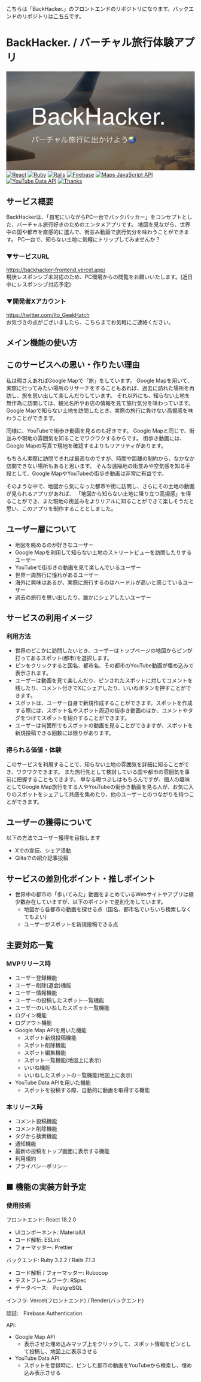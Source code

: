 
こちらは「BackHacker.」のフロントエンドのリポジトリになります。バックエンドのリポジトリは[こちら](https://github.com/ITOmaSabai/BackHacker-backend)です。
# BackHacker. / バーチャル旅行体験アプリ
![サムネイル](https://raw.githubusercontent.com/ITOmaSabai/BackHacker-frontend/main/public/backhacker-thumbnail.jpg)
[![React](https://img.shields.io/badge/React-v18.2.0-61DAFB?logo=React&logoColor=61DAFB)](https://react.dev/blog/2022/03/29/react-v18#whats-new-in-react-18)
[![Ruby](https://img.shields.io/badge/Ruby-v3.2.2-CC342D?logo=Ruby&logoColor=CC342D)](https://www.ruby-lang.org/ja/news/2023/03/30/ruby-3-2-2-released)
[![Rails](https://img.shields.io/badge/Rails-v7.1.3-CC0000?logo=Ruby-on-Rails&logoColor=CC0000)](https://rubyonrails.org/2023/3/13/Rails-7-0-4-3-and-6-1-7-3-have-been-released)
[![Firebase](https://img.shields.io/badge/Firebase-gray?logo=Firebase&logoColor=FFCA28)](https://firebase.google.com)
[![Maps JavaScript API](https://img.shields.io/badge/Maps_JavaScript_API-gray?logo=googlemaps&logoColor=%234285F4&color=gray
)]()
[![YouTube Data API](https://img.shields.io/badge/YouTube_Data_API-gray?logo=youtube&logoColor=%23FF0000
)]()
[![Thanks](https://img.shields.io/badge/Thank%20you-for%20visiting-00aab9)](https://www.hayabusatrip.com)



## サービス概要
BackHackerは、「自宅にいながらPC一台でバックパッカー」をコンセプトとした、バーチャル旅行好きのためのエンタメアプリです。
地図を見ながら、世界中の国や都市を直感的に選んで、街並み動画で旅行気分を味わうことができます。
PC一台で、知らない土地に気軽にトリップしてみませんか？

### ▼サービスURL
https://backhacker-frontend.vercel.app/  
現状レスポンシブ未対応のため、PC環境からの閲覧をお願いいたします。(近日中にレスポンシブ対応予定)

### ▼開発者Xアカウント
https://twitter.com/Ito_GeekHatch  
お気づきの点がございましたら、こちらまでお気軽にご連絡ください。

## メイン機能の使い方



## このサービスへの思い・作りたい理由
私は暇さえあればGoogle Mapで「旅」をしています。
Google Mapを用いて、実際に行ってみたい場所のリサーチをすることもあれば、過去に訪れた場所を再訪し、旅を思い出して楽しんだりしています。
それ以外にも、知らない土地を無作為に訪問しては、観光名所やお店の情報を見て旅行気分を味わっています。
Google Mapで知らない土地を訪問したとき、実際の旅行に負けない高揚感を味わうことができます。

同様に、YouTubeで街歩き動画を見るのも好きです。
Google Mapと同じで、街並みや現地の雰囲気を知ることでワクワクするからです。
街歩き動画には、Google Mapの写真で現地を確認するよりもリアリティがあります。

もちろん実際に訪問できれば最高なのですが、時間や距離の制約から、なかなか訪問できない場所もあると思います。
そんな遠隔地の街並みや空気感を知る手段として、Google MapやYouTubeの街歩き動画は非常に有益です。

そのような中で、地図から気になった都市や街に訪問し、さらにその土地の動画が見られるアプリがあれば、
「地図から知らない土地に降り立つ高揚感」を得ることができ、また現地の街並みをよりリアルに知ることができて楽しそうだと思い、このアプリを制作することとしました。


## ユーザー層について
- 地図を眺めるのが好きなユーザー
- Google Mapを利用して知らない土地のストリートビューを訪問したりするユーザー
- YouTubeで街歩きの動画を見て楽しんでいるユーザー
- 世界一周旅行に憧れがあるユーザー
- 海外に興味はあるが、実際に旅行するのはハードルが高いと感じているユーザー
- 過去の旅行を思い出したり、誰かにシェアしたいユーザー

## サービスの利用イメージ
### 利用方法
- 世界のどこかに訪問したいとき、ユーザーはトップページの地図からピンが打ってあるスポット(都市)を選択します。
- ピンをクリックすると国名、都市名、その都市のYouTube動画が埋め込みで表示されます。
- ユーザーは動画を見て楽しんだり、ピンされたスポットに対してコメントを残したり、コメント付きでXにシェアしたり、いいねボタンを押すことができます。
- スポットは、ユーザー自身で新規作成することができます。スポットを作成する際には、スポット名やスポット周辺の街歩き動画のほか、コメントやタグをつけてスポットを紹介することができます。
- ユーザーは何箇所でもスポットの動画を見ることができますが、スポットを新規投稿できる回数には限りがあります。

### 得られる価値・体験
このサービスを利用することで、知らない土地の雰囲気を詳細に知ることができ、ワクワクできます。
また旅行先として検討している国や都市の雰囲気を事前に把握することもできます。
単なる暇つぶしはもちろんですが、個人の趣味としてGoogle Map旅行をする人やYouTubeの街歩き動画を見る人が、お気に入りのスポットをシェアして共感を集めたり、他のユーザーとのつながりを持つことができます。

## ユーザーの獲得について
以下の方法でユーザー獲得を目指します
- Xでの宣伝、シェア活動
- Qiitaでの紹介記事投稿

## サービスの差別化ポイント・推しポイント
- 世界中の都市の「歩いてみた」動画をまとめているWebサイトやアプリは極少数存在していますが、以下のポイントで差別化をしています。
  - 地図から各都市の動画を探せる点（国名、都市名でいちいち検索しなくてもよい)
  - ユーザーがスポットを新規投稿できる点

## 主要対応一覧

### MVPリリース時
- ユーザー登録機能
- ユーザー削除(退会)機能
- ユーザー情報機能
- ユーザーの投稿したスポット一覧機能
- ユーザーのいいねしたスポット一覧機能
- ログイン機能
- ログアウト機能
- Google Map APIを用いた機能
  - スポット新規投稿機能
  - スポット削除機能
  - スポット編集機能
  - スポット一覧機能(地図上に表示)
  - いいね機能
  - いいねしたスポットの一覧機能(地図上に表示)
- YouTube Data APIを用いた機能
  - スポットを投稿する際、自動的に動画を取得する機能

### 本リリース時
- コメント投稿機能
- コメント削除機能
- タグから検索機能
- 通知機能
- 最新の投稿をトップ画面に表示する機能
- 利用規約
- プライバシーポリシー

## ■ 機能の実装方針予定
### 使用技術
フロントエンド: React 18.2.0
- UIコンポーネント: MaterialUI
- コード解析: ESLint
- フォーマッター: Prettier

バックエンド: Ruby 3.2.2 / Rails 7.1.3
- コード解析 / フォーマッター: Rubocop
- テストフレームワーク: RSpec
- データベース:　PostgreSQL

インフラ: Vercel(フロントエンド) / Render(バックエンド)

認証:　Firebase Authentication

API:
- Google Map API
  - 表示させた埋め込みマップ上をクリックして、スポット情報をピンとして投稿し、地図上に表示させる
- YouTube Data API
  - スポットを登録時に、ピンした都市の動画をYouTubeから検索し、埋め込み表示させる